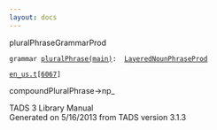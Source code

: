 ```yaml
---
layout: docs
---
```

<span class="title">pluralPhrase</span><span class="type">GrammarProd</span>

`grammar `<span class="classExtLink">[`pluralPhrase(main)`](../object/pluralPhrase(main).html)</span>` :   `[`LayeredNounPhraseProd`](../object/LayeredNounPhraseProd.html)

[`en_us.t`](../file/en_us.t.html)`[`[`6067`](../source/en_us.t.html#6067)`]`



compoundPluralPhrase-\>np\_  





TADS 3 Library Manual  
Generated on 5/16/2013 from TADS version 3.1.3


